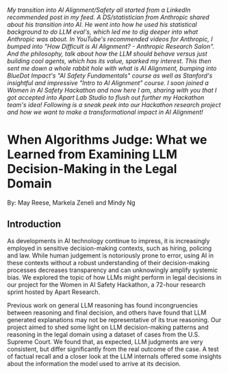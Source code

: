 _My transition into AI Alignment/Safety all started from a LinkedIn recommended post in my feed. A DS/statistician from Anthropic shared about his transition into AI.
He went into how he used his statistical background to do LLM eval's, which led me to dig deeper into what Anthropic was about. In YouTube's recommended videos for 
Anthropic, I bumped into "How Difficult is AI Alignment? - Anthropic Research Salon". And the philosophy, talk about how the LLM should behave versus just building cool 
agents, which has its value, sparked my interest. This then sent me down a whole rabbit hole with what is AI Alignment, bumping into BlueDot Impact's "AI Safety Fundamentals"
course as well as Stanford's insightful and impressive "Intro to AI Alignment" course. I soon joined a Women in AI Safety Hackathon and now here I am, sharing with you that I 
got accepted into Apart Lab Studio to flush out further my Hackathon team's idea! Following is a sneak peek into our Hackathon research project and how we want to make a 
transformational impact in AI Alignment!_

# When Algorithms Judge: What we Learned from Examining LLM Decision-Making in the Legal Domain

By: May Reese, Markela Zeneli and Mindy Ng

## Introduction
As developments in AI technology continue to impress, it is increasingly employed in sensitive decision-making contexts, such as hiring, policing and law. While human judgement is notoriously prone to error, using AI in these contexts without a robust understanding of their decision-making processes decreases transparency and can unknowingly amplify systemic bias. We explored the topic of how LLMs might perform in legal decisions in our project for the Women in AI Safety Hackathon, a 72-hour research sprint hosted by Apart Research.

Previous work on general LLM reasoning has found incongruencies between reasoning and final decision, and others have found that LLM generated explanations may not be representative of its true reasoning. Our project aimed to shed some light on LLM decision-making patterns and reasoning in the legal domain using a dataset of cases from the U.S. Supreme Court. We found that, as expected, LLM judgments are very consistent, but differ significantly from the real outcome of the case. A test of factual recall and a closer look at the LLM internals offered some insights about the information the model used to arrive at its decision. 

